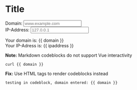 # Title

<div id="builder">

Domain: <input v-model="domain" placeholder="www.example.com"><br>
IP-Address: <input v-model="ipaddress" placeholder="127.0.0.1"><br>

Your domain is: {{ domain }} <br>
Your IP-Adress is: {{ ipaddress }}<br>

**Note:** Markdown codeblocks do not support Vue interactivity

```
curl {{ domain }}
```

**Fix:** Use HTML tags to render codeblocks instead

<pre><code>testing in codeblock, domain entered: {{ domain }}</code></pre>

</div>
